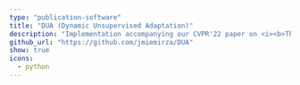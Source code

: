 ```yaml
---
type: "publication-software"
title: "DUA (Dynamic Unsupervised Adaptation)"
description: "Implementation accompanying our CVPR'22 paper on <i><b>The Norm Must Go On</b></i>."
github_url: "https://github.com/jmiemirza/DUA"
show: true
icons:
  - python
---
```


